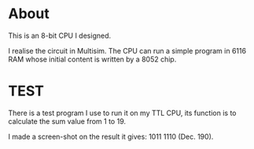 About
=====
This is an 8-bit CPU I designed.

I realise the circuit in Multisim. The CPU can run a simple program in 6116 RAM whose initial content is written by a 8052 chip.

TEST
====
There is a test program I use to run it on my TTL CPU, its function is to calculate the sum value from 1 to 19. 

I made a screen-shot on the result it gives: 1011 1110 (Dec. 190).
